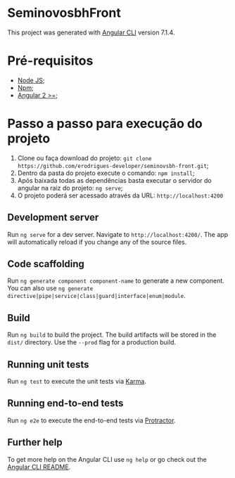 
# SeminovosbhFront

  

This project was generated with [Angular CLI](https://github.com/angular/angular-cli) version 7.1.4.

# Pré-requisitos

 - [Node JS](https://nodejs.org/en/download/);
 - [Npm](https://www.npmjs.com/get-npm);
 - [Angular 2 >=](https://angular.io/guide/quickstart);

  # Passo a passo para execução do projeto	

 1. Clone ou faça download do projeto: `git clone https://github.com/erodrigues-developer/seminovsbh-front.git`;
 2. Dentro da pasta do projeto execute o comando: `npm install`;
 3. Após baixada todas as dependências basta executar o servidor do angular na raiz do projeto: `ng serve`;
 4. O projeto poderá ser acessado através da URL: `http://localhost:4200`

## Development server

  

Run `ng serve` for a dev server. Navigate to `http://localhost:4200/`. The app will automatically reload if you change any of the source files.

  

## Code scaffolding

  

Run `ng generate component component-name` to generate a new component. You can also use `ng generate directive|pipe|service|class|guard|interface|enum|module`.

  

## Build

  

Run `ng build` to build the project. The build artifacts will be stored in the `dist/` directory. Use the `--prod` flag for a production build.

  

## Running unit tests

  

Run `ng test` to execute the unit tests via [Karma](https://karma-runner.github.io).

  

## Running end-to-end tests

  

Run `ng e2e` to execute the end-to-end tests via [Protractor](http://www.protractortest.org/).

  

## Further help

  

To get more help on the Angular CLI use `ng help` or go check out the [Angular CLI README](https://github.com/angular/angular-cli/blob/master/README.md).